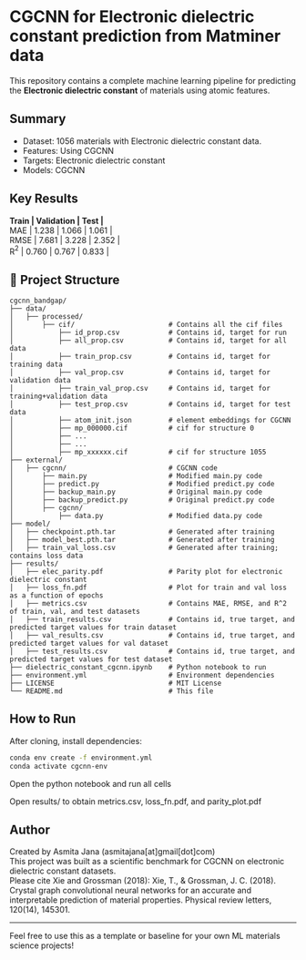 # CGCNN for Electronic dielectric constant prediction from Matminer data

This repository contains a complete machine learning pipeline for predicting the **Electronic dielectric constant** of materials using atomic features.

## Summary

- Dataset: 1056 materials with Electronic dielectric constant data.
- Features: Using CGCNN
- Targets: Electronic dielectric constant
- Models: CGCNN

## Key Results

**Train  |  Validation  |  Test  |**  
MAE   |  1.238  |  1.066  |  1.061  |  
RMSE  |  7.681  |  3.228  |  2.352  |  
R$^2$ |  0.760  |  0.767  |  0.833  | 

## 📁 Project Structure

```
cgcnn_bandgap/
├── data/
│   ├── processed/        
│       ├── cif/                       # Contains all the cif files
│           ├── id_prop.csv            # Contains id, target for run
│           ├── all_prop.csv           # Contains id, target for all data
│           ├── train_prop.csv         # Contains id, target for training data
│           ├── val_prop.csv           # Contains id, target for validation data
│           ├── train_val_prop.csv     # Contains id, target for training+validation data
│           ├── test_prop.csv          # Contains id, target for test data
│           ├── atom_init.json         # element embeddings for CGCNN
│           ├── mp_000000.cif          # cif for structure 0
│           ├── ...
│           ├── ...
│           ├── mp_xxxxxx.cif          # cif for structure 1055
├── external/
│   ├── cgcnn/                         # CGCNN code
│       ├── main.py                    # Modified main.py code
│       ├── predict.py                 # Modified predict.py code
│       ├── backup_main.py             # Original main.py code
│       ├── backup_predict.py          # Original predict.py code
│       ├── cgcnn/
│           ├── data.py                # Modified data.py code                     
├── model/
│   ├── checkpoint.pth.tar             # Generated after training
│   ├── model_best.pth.tar             # Generated after training
│   ├── train_val_loss.csv             # Generated after training; contains loss data
├── results/
│   ├── elec_parity.pdf                # Parity plot for electronic dielectric constant
│   ├── loss_fn.pdf                    # Plot for train and val loss as a function of epochs
│   ├── metrics.csv                    # Contains MAE, RMSE, and R^2 of train, val, and test datasets
│   ├── train_results.csv              # Contains id, true target, and predicted target values for train dataset
│   ├── val_results.csv                # Contains id, true target, and predicted target values for val dataset
│   ├── test_results.csv               # Contains id, true target, and predicted target values for test dataset 
├── dielectric_constant_cgcnn.ipynb    # Python notebook to run
├── environment.yml                    # Environment dependencies
├── LICENSE                            # MIT License
└── README.md                          # This file
```

## How to Run

After cloning, install dependencies:

```bash
conda env create -f environment.yml
conda activate cgcnn-env
```

Open the python notebook and run all cells

Open results/ to obtain metrics.csv, loss_fn.pdf, and parity_plot.pdf


## Author

Created by Asmita Jana (asmitajana[at]gmail[dot]com)  
This project was built as a scientific benchmark for CGCNN on electronic dielectric constant datasets.  
Please cite Xie and Grossman (2018): Xie, T., & Grossman, J. C. (2018). Crystal graph convolutional neural networks for an accurate and interpretable prediction of material properties. Physical review letters, 120(14), 145301.  

---

Feel free to use this as a template or baseline for your own ML materials science projects!
